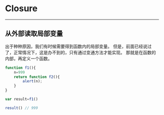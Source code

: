 # Closure
---

## 从外部读取局部变量 

出于种种原因，我们有时候需要得到函数内的局部变量。
但是，前面已经说过了，正常情况下，这是办不到的，只有通过变通方法才能实现。 
那就是在函数的内部，再定义一个函数。 

``` js
function f1(){
    n=999
    return function f2(){
        alert(n);
    }
}

var result=f1()

result() // 999
```
